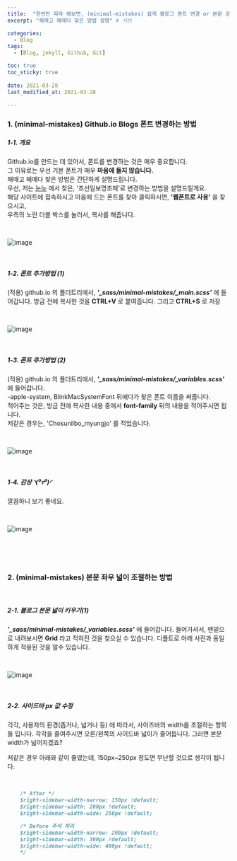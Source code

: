 ```yaml
---
title:  "한번만 따라 해보면, (minimal-mistakes) 쉽게 블로그 폰트 변경 or 본문 공간 널비 조절 방법" # 제목
excerpt: "해매고 해매다 찾은 방법 설명" # 서브

categories:
  - Blog
tags:
  - [Blog, jekyll, Github, Git]

toc: true
toc_sticky: true
 
date: 2021-03-28
last_modified_at: 2021-03-28

---
```


### 1. (minimal-mistakes) Github.io Blogs 폰트 변경하는 방법

##### 1-1. 개요
Github.io를 만드는 데 있어서, 폰트를 변경하는 것은 매우 중요합니다.  
그 이유로는 우선 기본 폰트가 매우 **마음에 들지 않습니다.**  
해매고 해매다 찾은 방법은 간단하게 설명드립니다.  
우선, 저는 [눈누](https://noonnu.cc/font_page/63) 에서 찾은, '조선일보명조체'로 변경하는 방법을 설명드릴게요.  
해당 사이트에 접속하시고 마음에 드는 폰트를 찾아 클릭하시면, **'웹폰트로 사용'** 을 찾으시고,  
우측의 노란 더블 박스를 눌러서, 복사를 해줍니다.  

<br>

![image](https://user-images.githubusercontent.com/50326455/112749977-c4239c80-9000-11eb-8615-ad789452efc0.png)

<br>
  
##### 1-2. 폰트 추가방법 (1)
  (적용) github.io 의 폴더트리에서, ***'_sass/minimal-mistakes/_main.scss'*** 에 들어갑니다.
  방금 전에 복사한 것을 **CTRL+V** 로 붙여줍니다. 그리고 **CTRL+S** 로 저장

<br>

![image](https://user-images.githubusercontent.com/50326455/112750149-b4588800-9001-11eb-9cee-575668615309.png)

<br>
  
##### 1-3. 폰트 추가방법 (2)
(적용) github.io 의 폴더트리에서, ***'_sass/minimal-mistakes/_variables.scss'*** 에 들어갑니다.  
-apple-system, BlinkMacSystemFont 뒤에다가 찾은 폰트 이름을 써줍니다.  
적어주는 것은, 방금 전에 복사한 내용 중에서 **font-family** 뒤의 내용을 적어주시면 됩니다.  
저같은 경우는, 'Chosunilbo_myungjo' 를 적었습니다.

<br>

![image](https://user-images.githubusercontent.com/50326455/112750245-7c9e1000-9002-11eb-99ff-51328814f11f.png)

<br>

##### 1-4. 감상 ◝(⁰▿⁰)◜
깔끔하니 보기 좋네요.

<br>

![image](https://user-images.githubusercontent.com/50326455/112750307-dbfc2000-9002-11eb-8250-077c10aeec16.png)

<br>
<br>
<br>

### 2. (minimal-mistakes) 본문 좌우 넓이 조절하는 방법

<br>

##### 2-1. 블로그 본문 넓이 키우기(1)
***'_sass/minimal-mistakes/_variables.scss'*** 에 들어갑니다.
들어가셔서, 맨밑으로 내려보시면 **Grid** 라고 적혀진 것을 찾으실 수 있습니다.
디폴트로 아래 사진과 동일하게 적용된 것을 알수 있습니다.

<br>

![image](https://user-images.githubusercontent.com/50326455/112750487-d2bf8300-9003-11eb-8d1a-12605db34279.png)

<br>

##### 2-2. 사이드바 px 값 수정  

각각, 사용자의 환경(좁거나, 넓거나 등) 에 따라서, 사이즈바의 width를 조절하는 항목들 입니다.
각각을 줄여주시면 오른/왼쪽의 사이드바 넓이가 줄어듭니다. 그러면 본문 width가 넓어지겠죠?  

저같은 경우 아래와 같이 줄였는데, 150px~250px 정도면 무난할 것으로 생각이 됩니다.  

<br>

```md
    /* After */
    $right-sidebar-width-narrow: 150px !default;
    $right-sidebar-width: 200px !default;
    $right-sidebar-width-wide: 250px !default;

    /* Before 주석 처리 
    $right-sidebar-width-narrow: 200px !default;
    $right-sidebar-width: 300px !default;
    $right-sidebar-width-wide: 400px !default;
    */
```